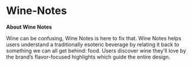 # Wine-Notes

**About Wine Notes**

Wine can be confusing, Wine Notes is here to fix that. Wine Notes helps users understand a traditionally esoteric beverage by relating it back to something we can all get behind: food. Users discover wine they’ll love by the brand’s flavor-focused highlights which guide the entire design.


